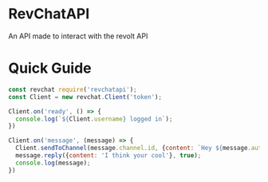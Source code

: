 # RevChatAPI
An API made to interact with the revolt API

# Quick Guide

```js
const revchat require('revchatapi');
const Client = new revchat.Client('token');

Client.on('ready', () => {
  console.log(`${Client.username} logged in`);
})

Client.on('message', (message) => {
  Client.sendToChannel(message.channel.id, {content: `Hey ${message.author.username}`});
  message.reply({content: 'I think your cool'}, true);
  console.log(message);
})

```
